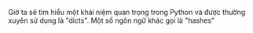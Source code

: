 Giờ ta sẽ tìm hiểu một khái niệm quan trọng trong Python và được thường xuyên sử dụng là "dicts". Một số ngôn
ngữ khác gọi là "hashes"
